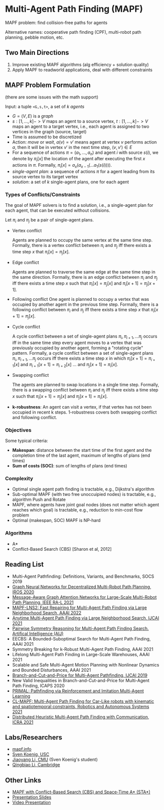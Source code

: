 # Multi-Agent Path Finding (MAPF)

MAPF problem: find collision-free paths for agents

Alternative names: cooperative path finding (CPF), multi-robot path planning, pebble motion, etc.

## Two Main Directions

1. Improve existing MAPF algorithms (alg efficiency + solution quality)
2. Apply MAPF to readworld applications, deal with different constraints

## MAPF Problem Formulation

(there are some issues with the math support)

Input: a tuple `<G,s,t>`, a set of $k$ *agents*

- $G = (V,E)$ is a *graph*
- $s:[1,...,k] -> V$ maps an agent to a source vertex, $t:[1,...,k] -> V$ maps
    an agent to a target vertex, i.e., each agent is assigned to two vertices in the graph (source, target)
- Time is assumed to be discretized
- Action: *move* or *wait*, $a(v)=v'$ means agent at vertex $v$ performs action $a$, then it will be in vertex $v'$ in the next time step, $(v,v')\in E$
- For a sequence of actions $\pi=(a_1, ...,a_n)$ and agent $i$ with source
    $s(i)$, we denote by $\pi_i[x]$ the location of the agent after executing
    the first $x$ actions in $\pi$. Formally, $\pi_i[x] = a_x(a_{x-1}(...a_1(s(i))))$.
- *single-agent plan*: a sequence of actions $\pi$ for a agent leading from its source vertex to its target vertex
- *solution*: a set of $k$ single-agent plans, one for each agent

### Types of Conflicts/Constraints

The goal of MAPF solvers is to find a solution, i.e., a single-agent plan for
each agent, that can be executed without collisions.

Let $\pi_i$ and  $\pi_j$ be a pair of single-agent plans.

- Vertex conflict

    Agents are planned to occupy the same vertex at the same time
    step. Formally, there is a vertex conflict between $\pi_i$ and  $\pi_j$ iff
    there exists a time step $x$ that $\pi_i[x] = \pi_j[x]$.

- Edge conflict

    Agents are planned to traverse the same edge at the same time step in the
    same direction. Formally, there is an edge conflict between $\pi_i$ and  $\pi_j$ iff
    there exists a time step $x$ such that $\pi_i[x] = \pi_j[x]$ and  $\pi_i[x+1] = \pi_j[x+1]$.

- Following conflict
    One agent is planned to occupy a vertex that was occupied by another agent
    in the previous time step. Formally, there is a following conflict between $\pi_i$ and  $\pi_j$ iff
    there exists a time step $x$ that $\pi_i[x+1] = \pi_j[x]$.

- Cycle conflict

    A cycle conflict between a set of single-agent plans $\pi_i, \pi_{i+1},
    ...\pi_j$ occurs iff in the same time step every agent moves to a vertex
    that was previously occupied by another agent, forming a "rotating cycle"
    pattern. Formally, a cycle conflict between a set of single-agent plans $\pi_i, \pi_{i+1},
    ...\pi_j$ occurs iff there exists a time step $x$ in which $\pi_i[x+1] = \pi_{i+1}[x]$ and $\pi_{i+1}[x+1] = \pi_{i+2}[x]$ ... and $\pi_j[x+1] = \pi_{i}[x]$.

- Swapping conflict

    The agents are planned to swap locations in a single time step. Formally, there is a swapping conflict between $\pi_i$ and  $\pi_j$ iff
    there exists a time step $x$ such that $\pi_i[x+1] = \pi_j[x]$ and  $\pi_j[x+1] = \pi_i[x]$.

- **k-robustness**: An agent can visit a vertex, if that vertex has not been
    occupied in recent k steps. 1-robustness covers both swapping conflict and
    following conflict.

### Objectives

Some typical criteria:
- **Makespan**: distance between the start time of the first agent and the
    completion time of the last agent, maximum of lengths of plans (end times)
- **Sum of costs (SOC)**: sum of lengths of plans (end times)

### Complexity

- Optimal single agent path finding is tractable, e.g., Dijkstra's algorithm
- Sub-optimal MAPF (with two free unoccuipied nodes) is tractable, e.g.,
    algorithm Push and Rotate
- MAPF, where agents  have joint goal nodes (does not matter which agent reaches
    which goal) is tractable, e.g., reduction to min-cost flow problem
- Optimal (makespan, SOC) MAPF is NP-hard

### Algorithms

- A*
- Conflict-Based Search (CBS) [Sharon et al, 2012]

## Reading List

- Multi-Agent Pathfinding: Definitions, Variants, and Benchmarks, SOCS 2019
- [Graph Neural Networks for Decentralized Multi-Robot Path Planning, IROS 2020](https://github.com/proroklab/gnn_pathplanning)
- [Message-Aware Graph Attention Networks for Large-Scale Multi-Robot Path Planning, IEEE RA-L 2021](https://github.com/proroklab/magat_pathplanning)
- [MAPF-LNS2: Fast Repairing for Multi-Agent Path Finding via Large Neighborhood Search, AAAI 2022](https://github.com/Jiaoyang-Li/MAPF-LNS2)
- [Anytime Multi-Agent Path Finding via Large Neighborhood Search, IJCAI 2021](https://github.com/Jiaoyang-Li/MAPF-LNS)
- [Pairwise Symmetry Reasoning for Multi-Agent Path Finding Search. Artifical Intelligence (AIJ)](https://github.com/Jiaoyang-Li/CBSH2-RTC)
- EECBS: A Bounded-Suboptimal Search for Multi-Agent Path Finding, AAAI 2021
- Symmetry Breaking for k-Robust Multi-Agent Path Finding, AAAI 2021
- Lifelong Multi-Agent Path Finding in Large-Scale Warehouses, AAAI 2021
- Scalable and Safe Multi-Agent Motion Planning with Nonlinear Dynamics and Bounded Disturbances, AAAI 2021
- [Branch-and-Cut-and-Price for Multi-Agent Pathfinding, IJCAI 2019](https://github.com/ed-lam/bcp-mapf)
- New Valid Inequalities in Branch-and-Cut-and-Price for Multi-Agent Path Finding, ICAPS 2020
- [PRIMAL: Pathfinding via Reinforcement and Imitation Multi-Agent Learning](https://github.com/gsartoretti/PRIMAL)
- [CL-MAPF: Multi-Agent Path Finding for Car-Like robots with kinematic and spatiotemporal constraints, Robotics and Autonomous Systems 2021](https://github.com/APRIL-ZJU/CL-CBS)
- [Distributed Heuristic Multi-Agent Path Finding with Communication, ICRA 2021](https://github.com/ZiyuanMa/DHC)

## Labs/Researchers

- [mapf.info](http://mapf.info/index.php/Main/Researchers)
- [Sven Koenig, USC](http://idm-lab.org/index.html)
- [Jiaoyang Li, CMU](https://jiaoyangli.me/) (Sven Koenig's student)
- [Qingbiao Li, Cambridge](https://qingbiaoli.github.io/)

## Other Links

- [MAPF with Conflict-Based Search (CBS) and Space-Time A* (STA*)](https://github.com/GavinPHR/Multi-Agent-Path-Finding)
- [Presentation Slides](https://www.bilibili.com/read/cv10556167)
- [Video Presentation](https://www.bilibili.com/video/BV1X54y1h7qm?share_source=copy_web&vd_source=c64806c776b363c1252493349a1f75ad)

